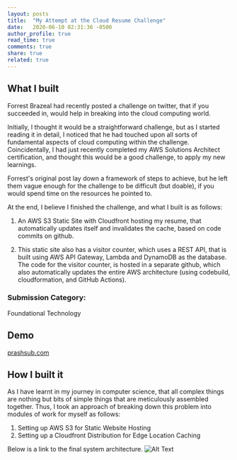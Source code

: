 ```yaml
---
layout: posts
title:  "My Attempt at the Cloud Resume Challenge"
date:   2020-06-10 02:31:36 -0500
author_profile: true
read_time: true
comments: true
share: true
related: true
---
```


## What I built

Forrest Brazeal had recently posted a challenge on twitter, that if you succeeded in, would help in breaking into the cloud computing world.


Initially, I thought it would be a straightforward challenge, but as I started reading it in detail, I noticed that he had touched upon all sorts of fundamental aspects of cloud computing within the challenge. Coincidentally, I had just recently completed my AWS Solutions Architect certification, and thought this would be a good challenge, to apply my new learnings.

Forrest's original post lay down a framework of steps to achieve, but he left them vague enough for the challenge to be difficult (but doable), if you would spend time on the resources he pointed to.

At the end, I believe I finished the challenge, and what I built is as follows:

1. An AWS S3 Static Site with Cloudfront hosting my resume, that automatically updates itself and invalidates the cache, based on code commits on github.

2. This static site also has a visitor counter, which uses a REST API, that is built using AWS API Gateway, Lambda and DynamoDB as the database. The code for the visitor counter, is hosted in a separate github, which also automatically updates the entire AWS architecture (using codebuild, cloudformation, and GitHub Actions). 

### Submission Category: 

[Note]: # (Foundational Technology, Creative Catalyst, or Exciting Experiments)

Foundational Technology

## Demo
[prashsub.com](https://prashsub.com)

## How I built it 

As I have learnt in my journey in computer science, that all complex things are nothing but bits of simple things that are meticulously assembled together. Thus, I took an approach of breaking down this problem into modules of work for myself as follows:

1. Setting up AWS S3 for Static Website Hosting
2. Setting up a Cloudfront Distribution for Edge Location Caching

Below is a link to the final system architecture.
![Alt Text](https://dev-to-uploads.s3.amazonaws.com/i/h075ncgdochgo3a72mj7.png)